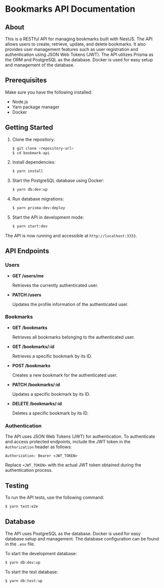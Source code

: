# Bookmarks API Documentation

## About

This is a RESTful API for managing bookmarks built with NestJS. The API allows users to create, retrieve, update, and delete bookmarks. It also provides user management features such as user registration and authentication using JSON Web Tokens (JWT). The API utilizes Prisma as the ORM and PostgreSQL as the database. Docker is used for easy setup and management of the database.

## Prerequisites

Make sure you have the following installed:

- Node.js
- Yarn package manager
- Docker

## Getting Started

1. Clone the repository:

   ```bash
   $ git clone <repository-url>
   $ cd bookmark-api
   ```

2. Install dependencies:

   ```bash
   $ yarn install
   ```

3. Start the PostgreSQL database using Docker:

   ```bash
   $ yarn db:dev:up
   ```

4. Run database migrations:

   ```bash
   $ yarn prisma:dev:deploy
   ```

5. Start the API in development mode:

   ```bash
   $ yarn start:dev
   ```

The API is now running and accessible at `http://localhost:3333`.

## API Endpoints

### Users

- **GET /users/me**

  Retrieves the currently authenticated user.

- **PATCH /users**

  Updates the profile information of the authenticated user.

### Bookmarks

- **GET /bookmarks**

  Retrieves all bookmarks belonging to the authenticated user.

- **GET /bookmarks/:id**

  Retrieves a specific bookmark by its ID.

- **POST /bookmarks**

  Creates a new bookmark for the authenticated user.

- **PATCH /bookmarks/:id**

  Updates a specific bookmark by its ID.

- **DELETE /bookmarks/:id**

  Deletes a specific bookmark by its ID.

### Authentication

The API uses JSON Web Tokens (JWT) for authentication. To authenticate and access protected endpoints, include the JWT token in the `Authorization` header as follows:

```http
Authorization: Bearer <JWT_TOKEN>
```

Replace `<JWT_TOKEN>` with the actual JWT token obtained during the authentication process.

## Testing

To run the API tests, use the following command:

```bash
$ yarn test:e2e
```

## Database

The API uses PostgreSQL as the database. Docker is used for easy database setup and management. The database configuration can be found in the `.env` file.

To start the development database:

```bash
$ yarn db:dev:up
```

To start the test database:

```bash
$ yarn db:test:up
```
